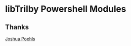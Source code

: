 # libTrilby Powershell Modules


## Thanks
[Joshua Poehls](http://joshua.poehls.me/powershell-script-module-boilerplate/)
